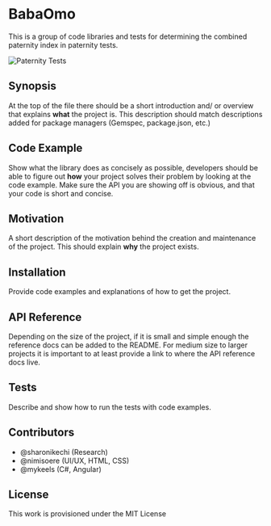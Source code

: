 # BabaOmo
This is a group of code libraries and tests for determining the combined paternity index in paternity tests.

![Paternity Tests](http://dna-fingerprinting.weebly.com/uploads/4/5/0/6/4506479/769635783_orig.jpg)

<!--### Pseudocode

**Input**

- Let **prior_probability** be the Prior Probability of Paternity (between 0 and 1)
- Child DNA Loci _(list of Child Allele Pairs for each DNA Marker)_
- Father DNA Loci _(list of Father Allele Pairs for each DNA Marker)_
- Allele Frequency Data of Father's Population Group
- Mother DNA Loci _(Optional)_

**Output**

- Paternity Index for each DNA Marker Locus
- Combined Paternity Index
- Probability of Paternity
- Result Statement (Verdict)

**Processing**

- Get Paternity Indices (Paternity Index for each DNA Marker)
  - Let **ret_list** be a List of Numbers
  - For each locus in Father Loci Data
    - Let **X** be 0.5
    - If (father.Locus.A == father.Locus.B) Then
      - Let **X** be 1
    - Let **Y** be 0
    - Let **similar_allele** be the common Allele value in Father and Child
    - If (**similar_allele** exists and is not zero) Then
      - **Y** = corresponding frequency of **similar_allele** in Allele Frequency Data of Father's Population Group
    - If (**Y** == 0) Then
      - Add 0 to **ret_list**
    - Else
      - Add **X** / **Y** x 100 to **ret_list**
  - return **ret_list**
- Let **combined_paternity_index** be the product of all values in **GetPaternityIndices()**
- Get Probability of Paternity (Final Result)
  - return (**combined_paternity_index** x **prior_probability**) / 
  ((**combined_paternity_index** x **prior_probability**) + (1 - **prior_probability**)) x 100
- Get Result Statement
  - If (**probability_of_paternity** == 0)
    - The Man can be excluded as the Biological Father of the child
  - Else if (**probability_of_paternity** >= 90 && **probability_of_paternity** < 100)
    - The Man can NOT be excluded as the Biological Father of the Child
  - Else
    - Hmm, looks like we have made a mistake here ... This should never happen-->

## Synopsis

At the top of the file there should be a short introduction and/ or overview that explains **what** the project is. This description should match descriptions added for package managers (Gemspec, package.json, etc.)

## Code Example

Show what the library does as concisely as possible, developers should be able to figure out **how** your project solves their problem by looking at the code example. Make sure the API you are showing off is obvious, and that your code is short and concise.

## Motivation

A short description of the motivation behind the creation and maintenance of the project. This should explain **why** the project exists.

## Installation

Provide code examples and explanations of how to get the project.

## API Reference

Depending on the size of the project, if it is small and simple enough the reference docs can be added to the README. For medium size to larger projects it is important to at least provide a link to where the API reference docs live.

## Tests

Describe and show how to run the tests with code examples.

## Contributors

- @sharonikechi (Research)
- @nimisoere (UI/UX, HTML, CSS)
- @mykeels (C#, Angular)

## License

This work is provisioned under the MIT License